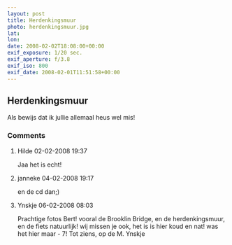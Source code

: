 ```yaml
---
layout: post
title: Herdenkingsmuur
photo: herdenkingsmuur.jpg
lat: 
lon: 
date: 2008-02-02T18:08:00+00:00
exif_exposure: 1/20 sec.
exif_aperture: f/3.8
exif_iso: 800
exif_date: 2008-02-01T11:51:58+00:00
---
```


## Herdenkingsmuur

<p>Als bewijs dat ik jullie allemaal heus wel mis!</p>

<h3>Comments</h3>
<ol id="comments">
  <li>
    <span class="name">Hilde</span>
    <span class="date">02-02-2008 19:37</span>
    <p>Jaa het is echt!</p>
  </li>
  <li>
    <span class="name">janneke</span>
    <span class="date">04-02-2008 19:17</span>
    <p>en de cd dan;)</p>
  </li>
  <li>
    <span class="name">Ynskje</span>
    <span class="date">06-02-2008 08:03</span>
    <p>Prachtige fotos Bert! vooral de Brooklin Bridge, en de herdenkingsmuur, en de fiets natuurlijk!  wij missen je ook, het is is hier koud en nat! was het hier maar - 7!
Tot ziens, op de M.
Ynskje</p>
  </li>
</ol>
